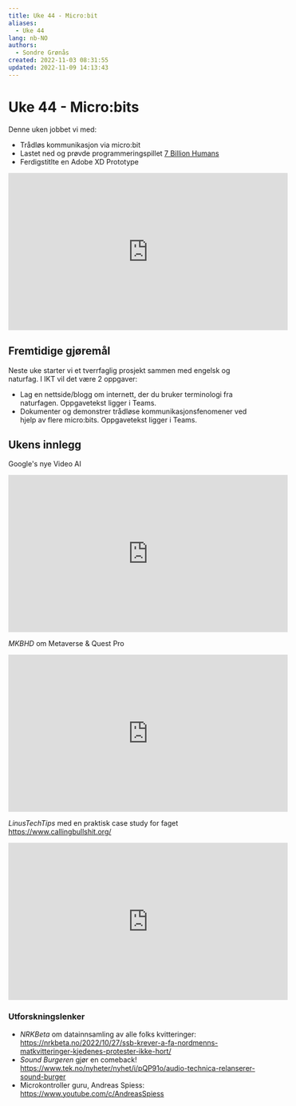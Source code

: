 ```yaml
---
title: Uke 44 - Micro:bit
aliases: 
  - Uke 44
lang: nb-NO
authors:
  - Sondre Grønås
created: 2022-11-03 08:31:55
updated: 2022-11-09 14:13:43
---
```

# Uke 44 - Micro:bits
Denne uken jobbet vi med:
- Trådløs kommunikasjon via micro:bit
- Lastet ned og prøvde programmeringspillet [7 Billion Humans](https://spill.iktim.no/7-Billion-Humans)
- Ferdigstitlte en Adobe XD Prototype

<iframe width="560" height="315" src="https://www.youtube.com/embed/JPjh8bWTjtI" title="YouTube video player" frameborder="0" allow="accelerometer; autoplay; clipboard-write; encrypted-media; gyroscope; picture-in-picture" allowfullscreen></iframe>

## Fremtidige gjøremål
Neste uke starter vi et tverrfaglig prosjekt sammen med engelsk og naturfag. I IKT vil det være 2 oppgaver:
- Lag en nettside/blogg om internett, der du bruker terminologi fra naturfagen. Oppgavetekst ligger i Teams.
- Dokumenter og demonstrer trådløse kommunikasjonsfenomener ved hjelp av flere micro:bits. Oppgavetekst ligger i Teams.

## Ukens innlegg
Google's nye Video AI
<iframe width="560" height="315" src="https://www.youtube.com/embed/YxmAQiiHOkA" title="YouTube video player" frameborder="0" allow="accelerometer; autoplay; clipboard-write; encrypted-media; gyroscope; picture-in-picture" allowfullscreen></iframe>

_MKBHD_ om Metaverse & Quest Pro
<iframe width="560" height="315" src="https://www.youtube.com/embed/CqkhjL3WvWQ" title="YouTube video player" frameborder="0" allow="accelerometer; autoplay; clipboard-write; encrypted-media; gyroscope; picture-in-picture" allowfullscreen></iframe>

_LinusTechTips_ med en praktisk case study for faget https://www.callingbullshit.org/
<iframe width="560" height="315" src="https://www.youtube.com/embed/NMFQ3YvR3Eo" title="YouTube video player" frameborder="0" allow="accelerometer; autoplay; clipboard-write; encrypted-media; gyroscope; picture-in-picture" allowfullscreen></iframe>

### Utforskningslenker
- _NRKBeta_ om datainnsamling av alle folks kvitteringer: https://nrkbeta.no/2022/10/27/ssb-krever-a-fa-nordmenns-matkvitteringer-kjedenes-protester-ikke-hort/
- _Sound Burgeren_ gjør en comeback! https://www.tek.no/nyheter/nyhet/i/pQP91o/audio-technica-relanserer-sound-burger
- Microkontroller guru, Andreas Spiess: https://www.youtube.com/c/AndreasSpiess
